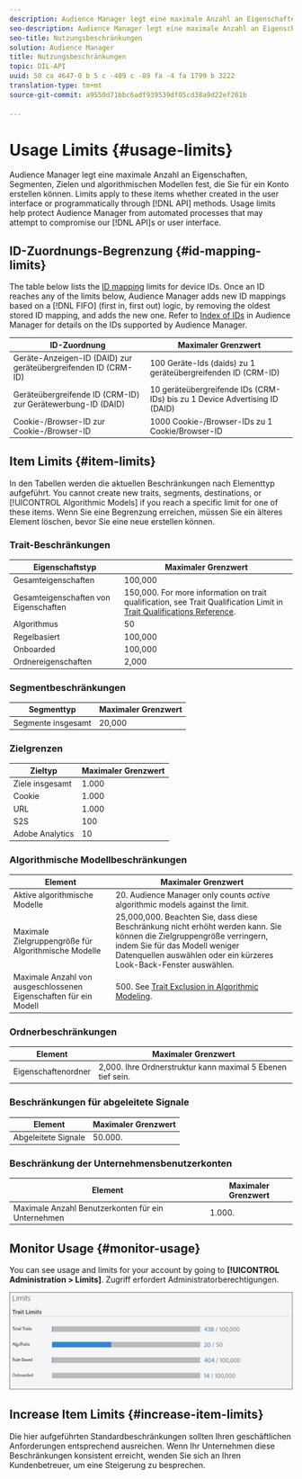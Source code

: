 ```yaml
---
description: Audience Manager legt eine maximale Anzahl an Eigenschaften, Segmenten, Zielen und algorithmischen Modellen fest, die Sie für ein Konto erstellen können. Beschränkungen gelten für diese Elemente, unabhängig davon, ob sie in der Benutzeroberfläche oder programmatisch über API-Methoden erstellt wurden. Nutzungsbeschränkungen unterstützen den Audience Manager vor automatisierten Prozessen, die versuchen könnten, unsere apis oder Benutzeroberfläche zu gefährden.
seo-description: Audience Manager legt eine maximale Anzahl an Eigenschaften, Segmenten, Zielen und algorithmischen Modellen fest, die Sie für ein Konto erstellen können. Beschränkungen gelten für diese Elemente, unabhängig davon, ob sie in der Benutzeroberfläche oder programmatisch über API-Methoden erstellt wurden. Nutzungsbeschränkungen unterstützen den Audience Manager vor automatisierten Prozessen, die versuchen könnten, unsere apis oder Benutzeroberfläche zu gefährden.
seo-title: Nutzungsbeschränkungen
solution: Audience Manager
title: Nutzungsbeschränkungen
topic: DIL-API
uuid: 50 ca 4647-0 b 5 c -409 c -89 fa -4 fa 1799 b 3222
translation-type: tm+mt
source-git-commit: a9550d71bbc6adf939539df05cd38a9d22ef261b

---
```



# Usage Limits {#usage-limits}

Audience Manager legt eine maximale Anzahl an Eigenschaften, Segmenten, Zielen und algorithmischen Modellen fest, die Sie für ein Konto erstellen können. Limits apply to these items whether created in the user interface or programmatically through [!DNL API] methods. Usage limits help protect Audience Manager from automated processes that may attempt to compromise our [!DNL API]s or user interface.

## ID-Zuordnungs-Begrenzung {#id-mapping-limits}

The table below lists the [ID mapping](../../integration/sending-audience-data/batch-data-transfer-explained/id-sync-http.md) limits for device IDs. Once an ID reaches any of the limits below, Audience Manager adds new ID mappings based on a [!DNL FIFO] (first in, first out) logic, by removing the oldest stored ID mapping, and adds the new one. Refer to [Index of IDs](../../reference/ids-in-aam.md) in Audience Manager for details on the IDs supported by Audience Manager.

| ID-Zuordnung | Maximaler Grenzwert |
|-----------|-------------- |
| Geräte-Anzeigen-ID (DAID) zur geräteübergreifenden ID (CRM-ID) | 100 Geräte-Ids (daids) zu 1 geräteübergreifenden ID (CRM-ID) |
| Geräteübergreifende ID (CRM-ID) zur Gerätewerbung-ID (DAID) | 10 geräteübergreifende IDs (CRM-IDs) bis zu 1 Device Advertising ID (DAID) |
| Cookie-/Browser-ID zur Cookie-/Browser-ID | 1000 Cookie-/Browser-IDs zu 1 Cookie/Browser-ID |

## Item Limits {#item-limits}

In den Tabellen werden die aktuellen Beschränkungen nach Elementtyp aufgeführt. You cannot create new traits, segments, destinations, or [!UICONTROL Algorithmic Models] if you reach a specific limit for one of these items. Wenn Sie eine Begrenzung erreichen, müssen Sie ein älteres Element löschen, bevor Sie eine neue erstellen können.

### Trait-Beschränkungen

| Eigenschaftstyp | Maximaler Grenzwert |
| -------------------------- | ------------------------------------- |
| Gesamteigenschaften | 100,000 |
| Gesamteigenschaften von Eigenschaften | 150,000. For more information on trait qualification, see Trait Qualification Limit in [Trait Qualifications Reference](/help/using/features/traits/trait-qualification-reference.md#trait-qualification-limit). |
| Algorithmus | 50 |
| Regelbasiert | 100,000 |
| Onboarded | 100,000 |
| Ordnereigenschaften | 2,000 |

### Segmentbeschränkungen

| Segmenttyp | Maximaler Grenzwert |
| -------------- | ------------- |
| Segmente insgesamt | 20,000 |

### Zielgrenzen

| Zieltyp | Maximaler Grenzwert |
| ------------------ | ------------- |
| Ziele insgesamt | 1.000 |
| Cookie | 1.000 |
| URL | 1.000 |
| S2S | 100 |
| Adobe Analytics | 10 |

### Algorithmische Modellbeschränkungen

| Element | Maximaler Grenzwert |
| -------- | ----- |
| Aktive algorithmische Modelle | 20. Audience Manager only counts *active* algorithmic models against the limit. |
| Maximale Zielgruppengröße für Algorithmische Modelle | 25,000,000.  Beachten Sie, dass diese Beschränkung nicht erhöht werden kann. Sie können die Zielgruppengröße verringern, indem Sie für das Modell weniger Datenquellen auswählen oder ein kürzeres Look-Back-Fenster auswählen. |
| Maximale Anzahl von ausgeschlossenen Eigenschaften für ein Modell | 500. See [Trait Exclusion in Algorithmic Modeling](/help/using/features/algorithmic-models/trait-exclusion-algo-models.md). |

### Ordnerbeschränkungen

| Element | Maximaler Grenzwert |
| ------------- | ------------------ |
| Eigenschaftenordner | 2,000.  Ihre Ordnerstruktur kann maximal 5 Ebenen tief sein. |

### Beschränkungen für abgeleitete Signale

| Element | Maximaler Grenzwert |
| --------------- | ------------- |
| Abgeleitete Signale | 50.000. |

### Beschränkung der Unternehmensbenutzerkonten

| Element | Maximaler Grenzwert |
| ----------- | ------------- |
| Maximale Anzahl Benutzerkonten für ein Unternehmen | 1.000. |

## Monitor Usage {#monitor-usage}

You can see usage and limits for your account by going to **[!UICONTROL Administration > Limits]**. Zugriff erfordert Administratorberechtigungen.

![Verwendungsgrenzen für Bilder](assets/usage-limits.png)

## Increase Item Limits {#increase-item-limits}

Die hier aufgeführten Standardbeschränkungen sollten Ihren geschäftlichen Anforderungen entsprechend ausreichen. Wenn Ihr Unternehmen diese Beschränkungen konsistent erreicht, wenden Sie sich an Ihren Kundenbetreuer, um eine Steigerung zu besprechen.